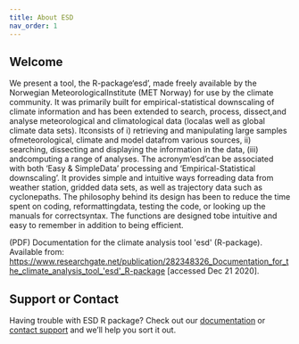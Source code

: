 ```yaml
---
title: About ESD
nav_order: 1
---
```


## Welcome

We present a tool, the R-package‘esd’, made freely available by the Norwegian MeteorologicalInstitute (MET Norway) for use by the climate community.  It was primarily built for empirical-statistical downscaling of climate information and has been extended to search, process, dissect,and analyse meteorological and climatological data (localas well as global climate data sets).  Itconsists of i) retrieving and manipulating large samples ofmeteorological, climate and model datafrom various sources, ii) searching, dissecting and displaying the information in the data, (iii) andcomputing a range of analyses. The acronym‘esd’can be associated with both ‘Easy & SimpleData’ processing and ‘Empirical-Statistical downscaling’. It provides simple and intuitive ways forreading data from weather station, gridded data sets, as well as trajectory data such as cyclonepaths. The philosophy behind its design has been to reduce the time spent on coding, reformattingdata, testing the code, or looking up the manuals for correctsyntax. The functions are designed tobe intuitive and easy to remember in addition to being efficient. 

(PDF) Documentation for the climate analysis tool 'esd' (R-package). Available from: https://www.researchgate.net/publication/282348326_Documentation_for_the_climate_analysis_tool_'esd'_R-package [accessed Dec 21 2020].

## Support or Contact

Having trouble with ESD R package? Check out our [documentation](https://docs.github.com/categories/github-pages-basics/) or [contact support](https://github.com/contact) and we’ll help you sort it out.
